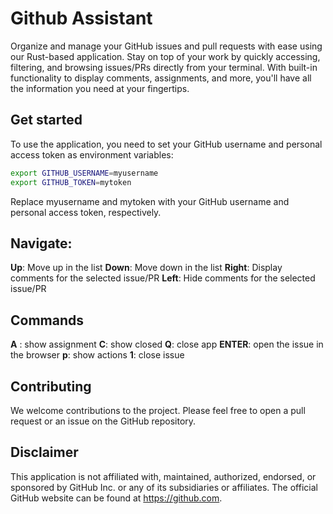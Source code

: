
# Github Assistant
Organize and manage your GitHub issues and pull requests with ease using our Rust-based application. Stay on top of your work by quickly accessing, filtering, and browsing issues/PRs directly from your terminal. With built-in functionality to display comments, assignments, and more, you'll have all the information you need at your fingertips.


## Get started
To use the application, you need to set your GitHub username and personal access token as environment variables:

```bash
export GITHUB_USERNAME=myusername
export GITHUB_TOKEN=mytoken
```
Replace myusername and mytoken with your GitHub username and personal access token, respectively.

## Navigate:
**Up**: Move up in the list
**Down**: Move down in the list
**Right**: Display comments for the selected issue/PR
**Left**: Hide comments for the selected issue/PR

## Commands
**A** : show assignment
**C**: show closed
**Q**: close app
**ENTER**: open the issue in the browser
**p**: show actions
**1**: close issue

## Contributing
We welcome contributions to the project. Please feel free to open a pull request or an issue on the GitHub repository.

## Disclaimer
This application is not affiliated with, maintained, authorized, endorsed, or sponsored by GitHub Inc. or any of its subsidiaries or affiliates. The official GitHub website can be found at https://github.com.
